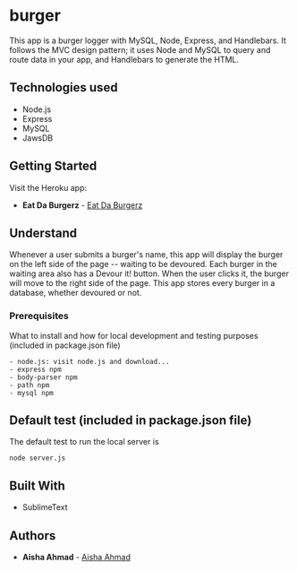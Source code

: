 # burger
This app is a burger logger with MySQL, Node, Express, and Handlebars. It follows the MVC design pattern; it uses Node and MySQL to query and route data in your app, and Handlebars to generate the HTML.

## Technologies used
- Node.js
- Express
- MySQL
- JawsDB

## Getting Started
Visit the Heroku app:

* **Eat Da Burgerz** - [Eat Da Burgerz](https://stormy-dawn-25901.herokuapp.com/)

## Understand
Whenever a user submits a burger's name, this app will display the burger on the left side of the page -- waiting to be devoured. Each burger in the waiting area also has a Devour it! button. When the user clicks it, the burger will move to the right side of the page. This app stores every burger in a database, whether devoured or not.

### Prerequisites

What to install and how for local development and testing purposes (included in package.json file)

```
- node.js: visit node.js and download...
- express npm
- body-parser npm
- path npm
- mysql npm
```

## Default test (included in package.json file)

The default test to run the local server is
```
node server.js
```

## Built With

* SublimeText

## Authors

* **Aisha Ahmad** - [Aisha Ahmad](https://github.com/aishaprograms)


